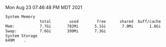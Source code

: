 Mon Aug 23 07:46:48 PM MDT 2021
```bash
System Memory
               total        used        free      shared  buff/cache   available
Mem:           7.7Gi       782Mi       5.1Gi       7.0Mi       1.8Gi       6.6Gi
Swap:          7.6Gi       399Mi       7.3Gi
System Storage
649M	.
```
```bash

